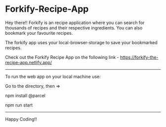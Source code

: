 # Forkify-Recipe-App

Hey there!!
Forkify is an recipe application where you can search for thousands of recipes and their respective ingredients. You can also bookmark your favourite recipes.

The forkify app uses your local-browser-storage to save your bookmarked recipes.

Check out the Forkify Recipe App on the following link - https://forkify-the-recipe-app.netlify.app/

----------------------------------------------------------------------------------------------------------------------------------------------------------------

To run the web app on your local machine use:

Go to the directory, then =>

npm install @parcel

npm run start

----------------------------------------------------------------------------------------------------------------------------------------------------------------

Happy Coding!!
